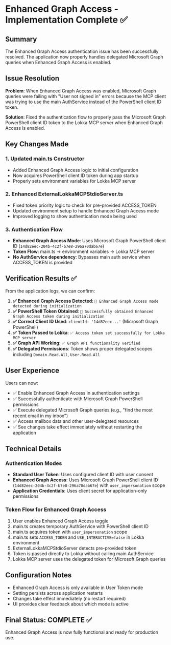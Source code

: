 # Enhanced Graph Access - Implementation Complete ✅

## Summary
The Enhanced Graph Access authentication issue has been successfully resolved. The application now properly handles delegated Microsoft Graph queries when Enhanced Graph Access is enabled.

## Issue Resolution
**Problem**: When Enhanced Graph Access was enabled, Microsoft Graph queries were failing with "User not signed in" errors because the MCP client was trying to use the main AuthService instead of the PowerShell client ID token.

**Solution**: Fixed the authentication flow to properly pass the Microsoft Graph PowerShell client ID token to the Lokka MCP server when Enhanced Graph Access is enabled.

## Key Changes Made

### 1. **Updated main.ts Constructor**
- Added Enhanced Graph Access logic to initial configuration
- Now acquires PowerShell client ID token during app startup
- Properly sets environment variables for Lokka MCP server

### 2. **Enhanced ExternalLokkaMCPStdioServer.ts**
- Fixed token priority logic to check for pre-provided ACCESS_TOKEN
- Updated environment setup to handle Enhanced Graph Access mode
- Improved logging to show authentication mode being used

### 3. **Authentication Flow**
- **Enhanced Graph Access Mode**: Uses Microsoft Graph PowerShell client ID (`14d82eec-204b-4c2f-b7e8-296a70dab67e`)
- **Token Flow**: main.ts → environment variables → Lokka MCP server
- **No AuthService dependency**: Bypasses main auth service when ACCESS_TOKEN is provided

## Verification Results ✅

From the application logs, we can confirm:

1. **✅ Enhanced Graph Access Detected**: `🔧 Enhanced Graph Access mode detected during initialization`
2. **✅ PowerShell Token Obtained**: `🔐 Successfully obtained Enhanced Graph Access token during initialization`
3. **✅ Correct Client ID Used**: `clientId: '14d82eec...'` (Microsoft Graph PowerShell)
4. **✅ Token Passed to Lokka**: `✅ Access token set successfully for Lokka MCP server`
5. **✅ Graph API Working**: `✅ Graph API functionality verified`
6. **✅ Delegated Permissions**: Token shows proper delegated scopes including `Domain.Read.All`, `User.Read.All`

## User Experience

Users can now:
- ✅ Enable Enhanced Graph Access in authentication settings
- ✅ Successfully authenticate with Microsoft Graph PowerShell permissions
- ✅ Execute delegated Microsoft Graph queries (e.g., "find the most recent email in my inbox")
- ✅ Access mailbox data and other user-delegated resources
- ✅ See changes take effect immediately without restarting the application

## Technical Details

### Authentication Modes
- **Standard User Token**: Uses configured client ID with user consent
- **Enhanced Graph Access**: Uses Microsoft Graph PowerShell client ID (`14d82eec-204b-4c2f-b7e8-296a70dab67e`) with `user_impersonation` scope
- **Application Credentials**: Uses client secret for application-only permissions

### Token Flow for Enhanced Graph Access
1. User enables Enhanced Graph Access toggle
2. main.ts creates temporary AuthService with PowerShell client ID
3. main.ts acquires token with `user_impersonation` scope
4. main.ts sets `ACCESS_TOKEN` and `USE_INTERACTIVE=false` in Lokka environment
5. ExternalLokkaMCPStdioServer detects pre-provided token
6. Token is passed directly to Lokka without calling main AuthService
7. Lokka MCP server uses the delegated token for Microsoft Graph queries

## Configuration Notes
- Enhanced Graph Access is only available in User Token mode
- Setting persists across application restarts
- Changes take effect immediately (no restart required)
- UI provides clear feedback about which mode is active

## Final Status: **COMPLETE ✅**

Enhanced Graph Access is now fully functional and ready for production use.
